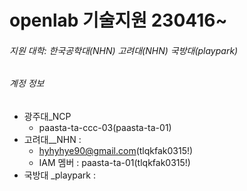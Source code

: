 # openlab 기술지원 230416~

###### 지원 대학: 한국공학대(NHN) 고려대(NHN) 국방대(playpark)

###### 계정 정보

- 광주대_NCP 
  - paasta-ta-ccc-03(paasta-ta-01)
- 고려대__NHN :
  - hyhyhye90@gmail.com(tlqkfak0315!)
  - IAM 멤버 : paasta-ta-01(tlqkfak0315!)
- 국방대 _playpark :

